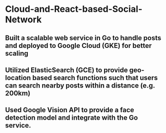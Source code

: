 # Cloud-and-React-based-Social-Network
## Built a scalable web service in Go to handle posts and deployed to Google Cloud (GKE) for better scaling
## Utilized ElasticSearch (GCE) to provide geo-location based search functions such that users can search nearby posts within a distance (e.g. 200km)
## Used Google Vision API to provide a face detection model and integrate with the Go service.

